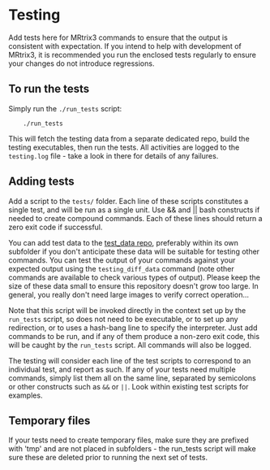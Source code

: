 # Testing

Add tests here for MRtrix3 commands to ensure that the output is consistent
with expectation. If you intend to help with development of MRtrix3, it is
recommended you run the enclosed tests regularly to ensure your changes do not
introduce regressions. 

## To run the tests

Simply run the `./run_tests` script:

        ./run_tests
        
This will fetch the testing data from a separate dedicated repo, build the
testing executables, then run the tests. All activities are logged to the
`testing.log` file - take a look in there for details of any failures.


## Adding tests
 
Add a script to the `tests/` folder. Each line of these scripts constitutes a
single test, and will be run as a single unit. Use && and || bash constructs if
needed to create compound commands. Each of these lines should return a zero
exit code if successful.

You can add test data to the [test_data
repo](https://github.com/MRtrix3/test_data), preferably within its own
subfolder if you don't anticipate these data will be suitable for testing other
commands. You can test the output of your commands against your expected output
using the `testing_diff_data` command (note other commands are available to
check various types of output). Please keep the size of these data small to
ensure this repository doesn't grow too large. In general, you really don't
need large images to verify correct operation...

Note that this script will be invoked directly in the context set up by the
`run_tests` script, so does not need to be executable, or to set up any
redirection, or to uses a hash-bang line to specify the interpreter.  Just add
commands to be run, and if any of them produce a non-zero exit code, this will
be caught by the `run_tests` script.  All commands will also be logged. 

The testing will consider each line of the test scripts to correspond to an
individual test, and report as such. If any of your tests need multiple
commands, simply list them all on the same line, separated by semicolons or
other constructs such as `&&` or `||`. Look within existing test scripts for
examples.

## Temporary files 

If your tests need to create temporary files, make sure they are prefixed with
'tmp' and are not placed in subfolders - the run_tests script will make sure
these are deleted prior to running the next set of tests. 
